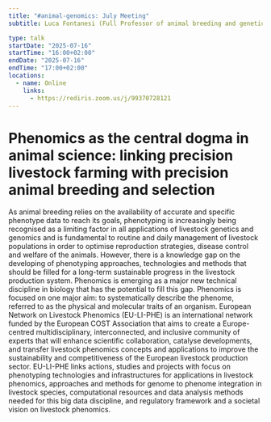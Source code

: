 ```yaml
---
title: "#animal-genomics: July Meeting"
subtitle: Luca Fontanesi (Full Professor of animal breeding and genetics at the University of Bologna)

type: talk
startDate: "2025-07-16"
startTime: "16:00+02:00"
endDate: "2025-07-16"
endTime: "17:00+02:00"
locations:
  - name: Online
    links:
      - https://rediris.zoom.us/j/99370728121
---
```


# Phenomics as the central dogma in animal science: linking precision livestock farming with precision animal breeding and selection

As animal breeding relies on the availability of accurate and specific phenotype data to reach its goals, phenotyping is increasingly being recognised as a limiting factor in all applications of livestock genetics and genomics and is fundamental to routine and daily management of livestock populations in order to optimise reproduction strategies, disease control and welfare of the animals. However, there is a knowledge gap on the developing of phenotyping approaches, technologies and methods that should be filled for a long-term sustainable progress in the livestock production system. Phenomics is emerging as a major new technical discipline in biology that has the potential to fill this gap. Phenomics is focused on one major aim: to systematically describe the phenome, referred to as the physical and molecular traits of an organism. European Network on Livestock Phenomics (EU-LI-PHE) is an international network funded by the European COST Association that aims to create a Europe-centred multidisciplinary, interconnected, and inclusive community of experts that will enhance scientific collaboration, catalyse developments, and transfer livestock phenomics concepts and applications to improve the sustainability and competitiveness of the European livestock production sector. EU-LI-PHE links actions, studies and projects with focus on phenotyping technologies and infrastructures for applications in livestock phenomics, approaches and methods for genome to phenome integration in livestock species, computational resources and data analysis methods needed for this big data discipline, and regulatory framework and a societal vision on livestock phenomics.
